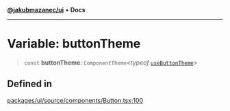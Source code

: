 [**@jakubmazanec/ui**](../README.md) • **Docs**

---

# Variable: buttonTheme

> `const` **buttonTheme**: `ComponentTheme`\<_typeof_
> [`useButtonTheme`](../functions/useButtonTheme.md)\>

## Defined in

[packages/ui/source/components/Button.tsx:100](https://github.com/jakubmazanec/tools/blob/4ad59c6b8eb7868ab1902d25f4c1aae28b28a6e4/packages/ui/source/components/Button.tsx#L100)
